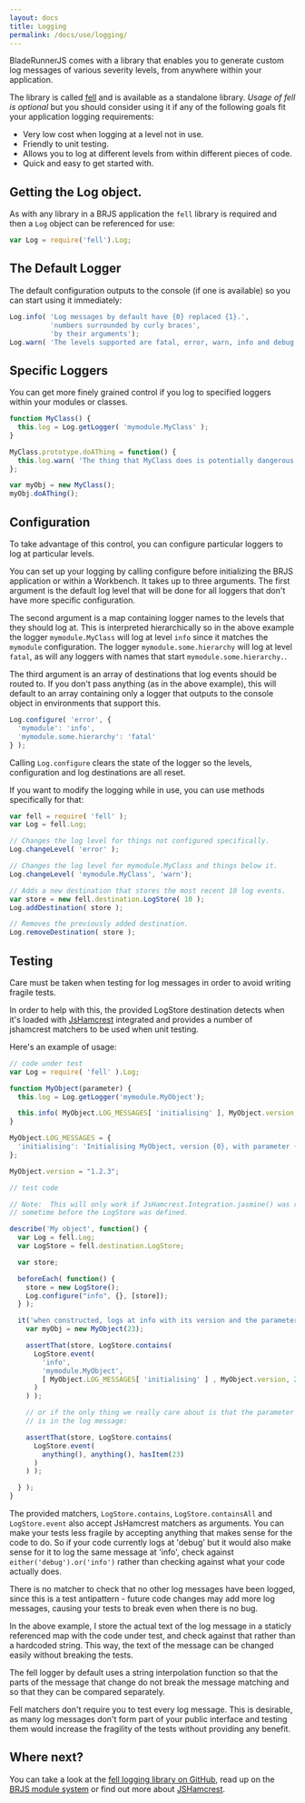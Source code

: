 ```yaml
---
layout: docs
title: Logging
permalink: /docs/use/logging/
---
```


BladeRunnerJS comes with a library that enables you to generate custom log messages of various severity levels, from anywhere within your application.

The library is called [fell](https://github.com/BladeRunnerJS/fell) and is available as a standalone library. *Usage of fell is optional* but you should consider using it if any of the following goals fit your application logging requirements:

* Very low cost when logging at a level not in use.
* Friendly to unit testing.
* Allows you to log at different levels from within different pieces of code.
* Quick and easy to get started with.

##  Getting the Log object.

As with any library in a BRJS application the `fell` library is required and then a `Log` object can be referenced for use:

```js
var Log = require('fell').Log;
```

## The Default Logger

The default configuration outputs to the console (if one is available) so you can start
using it immediately:

```js
Log.info( 'Log messages by default have {0} replaced {1}.',
          'numbers surrounded by curly braces',
          'by their arguments');
Log.warn( 'The levels supported are fatal, error, warn, info and debug' );
```

## Specific Loggers

You can get more finely grained control if you log to specified loggers within your modules or
classes.

```js
function MyClass() {
  this.log = Log.getLogger( 'mymodule.MyClass' );
}

MyClass.prototype.doAThing = function() {
  this.log.warn( 'The thing that MyClass does is potentially dangerous!' );
};

var myObj = new MyClass();
myObj.doAThing();
```

## Configuration

To take advantage of this control, you can configure particular loggers to log at particular levels.

You can set up your logging by calling configure before initializing the BRJS application or within a Workbench.  It takes up to three arguments. The first argument is the default log level that will be done for all loggers that don't have more specific configuration.

The second argument is a map containing logger names to the levels that they should log at.  This
is interpreted hierarchically so in the above example the logger `mymodule.MyClass` will log at
level `info` since it matches the `mymodule` configuration.  The logger `mymodule.some.hierarchy`
will log at level `fatal`, as will any loggers with names that start `mymodule.some.hierarchy.`.

The third argument is an array of destinations that log events should be routed to.  If you don't
pass anything (as in the above example), this will default to an array containing only a logger that
outputs to the console object in environments that support this.

```js
Log.configure( 'error', {
  'mymodule': 'info',
  'mymodule.some.hierarchy': 'fatal'
} );
```

Calling `Log.configure` clears the state of the logger so the levels, configuration and log
destinations are all reset.

If you want to modify the logging while in use, you can use methods specifically for that:

```js
var fell = require( 'fell' );
var Log = fell.Log;

// Changes the log level for things not configured specifically.
Log.changeLevel( 'error' );

// Changes the log level for mymodule.MyClass and things below it.
Log.changeLevel( 'mymodule.MyClass', 'warn');

// Adds a new destination that stores the most recent 10 log events.
var store = new fell.destination.LogStore( 10 );
Log.addDestination( store );

// Removes the previously added destination.
Log.removeDestination( store );
```

## Testing

Care must be taken when testing for log messages in order to avoid writing fragile tests.

In order to help with this, the provided LogStore destination detects when it's loaded with [JsHamcrest](http://danielfm.github.io/jshamcrest)
integrated and provides a number of jshamcrest matchers to be used when unit testing.

Here's an example of usage:

```js
// code under test
var Log = require( 'fell' ).Log;

function MyObject(parameter) {
  this.log = Log.getLogger('mymodule.MyObject');

  this.info( MyObject.LOG_MESSAGES[ 'initialising' ], MyObject.version, parameter );
}

MyObject.LOG_MESSAGES = {
  'initialising': 'Initialising MyObject, version {0}, with parameter {1}.'
};

MyObject.version = "1.2.3";

// test code

// Note:  This will only work if JsHamcrest.Integration.jasmine() was run
// sometime before the LogStore was defined.

describe('My object', function() {
  var Log = fell.Log;
  var LogStore = fell.destination.LogStore;

  var store;

  beforeEach( function() {
    store = new LogStore();
    Log.configure("info", {}, [store]);
  } );

  it('when constructed, logs at info with its version and the parameter.', function() {
    var myObj = new MyObject(23);

    assertThat(store, LogStore.contains(
      LogStore.event(
        'info',
        'mymodule.MyObject',
        [ MyObject.LOG_MESSAGES[ 'initialising' ] , MyObject.version, 23 ]
      )
    ) );

    // or if the only thing we really care about is that the parameter
    // is in the log message:

    assertThat(store, LogStore.contains(
      LogStore.event(
        anything(), anything(), hasItem(23)
      )
    ) );

  } );
}
```

The provided matchers, `LogStore.contains`, `LogStore.containsAll` and `LogStore.event` also accept
JsHamcrest matchers as arguments.  You can make your tests less fragile by accepting anything that
makes sense for the code to do.  So if your code currently logs at 'debug' but it would also make
sense for it to log the same message at 'info', check against `either('debug').or('info')` rather
than checking against what your code actually does.

There is no matcher to check that no other log messages have been logged, since this is a test
antipattern - future code changes may add more log messages, causing your tests to break even
when there is no bug.

In the above example, I store the actual text of the log message in a staticly referenced map with
the code under test, and check against that rather than a hardcoded string.  This way, the text of
the message can be changed easily without breaking the tests.

The fell logger by default uses a string interpolation function so that the parts of the message
that change do not break the message matching and so that they can be compared separately.

Fell matchers don't require you to test every log message. This is desirable, as many log messages
don't form part of your public interface and testing them would increase the fragility of the tests
without providing any benefit.

## Where next?

You can take a look at the [fell logging library on GitHub](https://github.com/BladeRunnerJS/fell), read up on the [BRJS module system](/docs/concepts/modules/) or find out more about [JSHamcrest](http://danielfm.github.io/jshamcrest).
